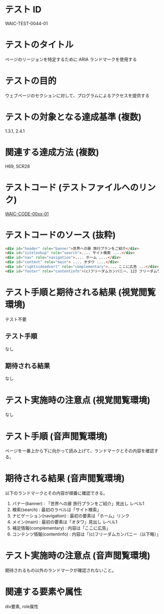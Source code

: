 # テスト ID
WAIC-TEST-0044-01

# テストのタイトル
ページのリージョンを特定するために ARIA ランドマークを使用する

# テストの目的

ウェブページのセクションに対して、プログラムによるアクセスを提供する

# テストの対象となる達成基準 (複数)
1.3.1, 2.4.1

# 関連する達成方法 (複数)
H69, SCR28

# テストコード (テストファイルへのリンク)
[WAIC-CODE-00xx-01](https://waic.github.io/as_test/WAIC-CODE/WAIC-CODE-00xx-01.html)

# テストコードのソース (抜粋)
```HTML
<div id="header" role="banner">世界への扉 旅行プランをご紹介</div>
<div id="sitelookup" role="search">.... サイト検索 ....</div>
<div id="nav" role="navigation">.... ホーム ....</div>
<div id="content" role="main"> .... オタワ ....</div>
<div id="rightsideadvert" role="complementary">.... ここに広告 ...</div>
<div id="footer" role="contentinfo">(c)フリーダムカンパニー、123 フリーダムウェイ、ヘルプビル、USA</div>
```

# テスト手順と期待される結果 (視覚閲覧環境)

テスト不要

## テスト手順

なし

## 期待される結果

なし

# テスト実施時の注意点 (視覚閲覧環境)

なし

# テスト手順 (音声閲覧環境)

ページを一番上から下に向かって読み上げて、ランドマークとその内容を確認する。

# 期待される結果 (音声閲覧環境)

以下のランドマークとその内容が順番に確認できる。

1. バナー(banner) : 「世界への扉 旅行プランをご紹介」見出し レベル1
2. 検索(search) : 最初のラベルは「サイト検索」
3. ナビゲーション(navigation) : 最初の要素は「ホーム」リンク
4. メイン(main) : 最初の要素は「オタワ」見出し レベル1
5. 補足情報(complementary) : 内容は「ここに広告」
6. コンテンツ情報(contentinfo) : 内容は「(c)フリーダムカンパニー（以下略）」

# テスト実施時の注意点 (音声閲覧環境)

期待されるもの以外のランドマークが確認されないこと。

# 関連する要素や属性
div要素, role属性